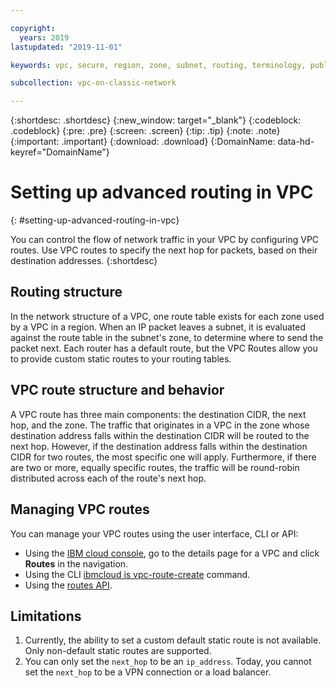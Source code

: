 ```yaml
---

copyright:
  years: 2019
lastupdated: "2019-11-01"

keywords: vpc, secure, region, zone, subnet, routing, terminology, public gateway, floating IP, NAT, API

subcollection: vpc-on-classic-network

---
```


{:shortdesc: .shortdesc}
{:new_window: target="_blank"}
{:codeblock: .codeblock}
{:pre: .pre}
{:screen: .screen}
{:tip: .tip}
{:note: .note}
{:important: .important}
{:download: .download}
{:DomainName: data-hd-keyref="DomainName"}

# Setting up advanced routing in VPC
{: #setting-up-advanced-routing-in-vpc}

You can control the flow of network traffic in your VPC by configuring VPC routes. Use VPC routes to specify the next hop for packets, based on their destination addresses.
{:shortdesc}

## Routing structure

In the network structure of a VPC, one route table exists for each zone used by a VPC in a region. When an IP packet leaves a subnet, it is evaluated against the route table in the subnet's zone, to determine where to send the packet next. Each router has a default route, but the VPC Routes allow you to provide custom static routes to your routing tables.

## VPC route structure and behavior

A VPC route has three main components: the destination CIDR, the next hop, and the zone. The traffic that originates in a VPC in the zone whose destination address falls within the destination CIDR will be routed to the next hop. However, if the destination address falls within the destination CIDR for two routes, the most specific one will apply. Furthermore, if there are two or more, equally specific routes, the traffic will be round-robin distributed across each of the route's next hop.

## Managing VPC routes

You can manage your VPC routes using the user interface, CLI or API:
- Using the [IBM cloud console](https://{DomainName}/vpc/network/vpcs), go to the details page for a VPC and click **Routes** in the navigation.
- Using the CLI [ibmcloud is vpc-route-create](/docs/vpc-on-classic?topic=vpc-on-classic-vpc-reference#vpc-route-create) command.
- Using the [routes API](https://{DomainName}/apidocs/vpc-on-classic#create-a-route-on-your-vpc).

## Limitations

1. Currently, the ability to set a custom default static route is not available.  Only non-default static routes are supported.
2. You can only set the `next_hop` to be an `ip_address`. Today, you cannot set the `next_hop` to be a VPN connection or a load balancer.

